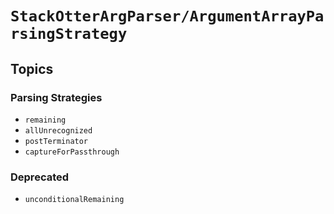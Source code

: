 # ``StackOtterArgParser/ArgumentArrayParsingStrategy``

## Topics

### Parsing Strategies

- ``remaining``
- ``allUnrecognized``
- ``postTerminator``
- ``captureForPassthrough``

### Deprecated

- ``unconditionalRemaining``
